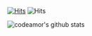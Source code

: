 [![Hits](https://hits.seeyoufarm.com/api/count/incr/badge.svg?url=https%3A%2F%2Fgithub.com%2Fcodeamor&count_bg=%2379C83D&title_bg=%23555555&icon=&icon_color=%23E7E7E7&title=hits&edge_flat=false)](https://hits.seeyoufarm.com) ![Hits](https://img.shields.io/github/followers/codeamor?label=Follow)

![codeamor's github stats](https://github-readme-stats.vercel.app/api?username=codeamor&count_private=true&show_icons=true&theme=jolly)
